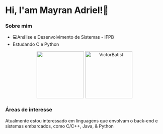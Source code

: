 # Hi, I'am Mayran Adriel!:wave:
### Sobre mim
* :computer:Análise e Desenvolvimento de Sistemas - IFPB
* Estudando C e Python
 <div align="center">
<img height="150cm" src="https://github-readme-stats.vercel.app/api?username=MayranAdriel&show_icons=true&theme=transparent"/>
<img height="150cm" src="https://github-readme-stats.vercel.app/api/top-langs?username=MayranAdriel&show_icons=true&locale=en&layout=compact" alt="VictorBatist"/>
</div>

### Áreas de interesse 
Atualmente estou interessado em linguagens que envolvam o back-end e sistemas embarcados, como C/C++, Java, & Python
